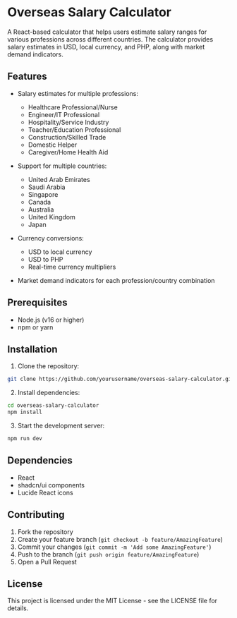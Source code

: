 # Overseas Salary Calculator

A React-based calculator that helps users estimate salary ranges for various professions across different countries. The calculator provides salary estimates in USD, local currency, and PHP, along with market demand indicators.

## Features

- Salary estimates for multiple professions:
  - Healthcare Professional/Nurse
  - Engineer/IT Professional
  - Hospitality/Service Industry
  - Teacher/Education Professional
  - Construction/Skilled Trade
  - Domestic Helper
  - Caregiver/Home Health Aid

- Support for multiple countries:
  - United Arab Emirates
  - Saudi Arabia
  - Singapore
  - Canada
  - Australia
  - United Kingdom
  - Japan

- Currency conversions:
  - USD to local currency
  - USD to PHP
  - Real-time currency multipliers

- Market demand indicators for each profession/country combination

## Prerequisites

- Node.js (v16 or higher)
- npm or yarn

## Installation

1. Clone the repository:
```bash
git clone https://github.com/yourusername/overseas-salary-calculator.git
```

2. Install dependencies:
```bash
cd overseas-salary-calculator
npm install
```

3. Start the development server:
```bash
npm run dev
```

## Dependencies

- React
- shadcn/ui components
- Lucide React icons

## Contributing

1. Fork the repository
2. Create your feature branch (`git checkout -b feature/AmazingFeature`)
3. Commit your changes (`git commit -m 'Add some AmazingFeature'`)
4. Push to the branch (`git push origin feature/AmazingFeature`)
5. Open a Pull Request

## License

This project is licensed under the MIT License - see the LICENSE file for details.